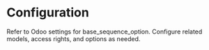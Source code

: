 # Configuration

Refer to Odoo settings for base_sequence_option. Configure related models, access rights, and options as needed.
